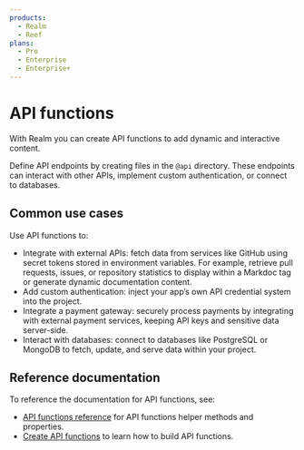 ```yaml
---
products:
  - Realm
  - Reef
plans:
  - Pro
  - Enterprise
  - Enterprise+
---
```


# API functions

With Realm you can create API functions to add dynamic and interactive content.

Define API endpoints by creating files in the `@api` directory.
These endpoints can interact with other APIs, implement custom authentication, or connect to databases.

## Common use cases

Use API functions to:

- Integrate with external APIs: fetch data from services like GitHub using secret tokens stored in environment variables.
  For example, retrieve pull requests, issues, or repository statistics to display within a Markdoc tag or generate dynamic documentation content.
- Add custom authentication: inject your app’s own API credential system into the project.
- Integrate a payment gateway: securely process payments by integrating with external payment services, keeping API keys and sensitive data server-side.
- Interact with databases: connect to databases like PostgreSQL or MongoDB to fetch, update, and serve data within your project.

## Reference documentation

To reference the documentation for API functions, see:
- [API functions reference](./api-functions-reference.md) for API functions helper methods and properties.
- [Create API functions](./create-api-functions.md) to learn how to build API functions.
